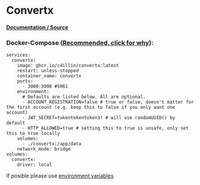 # **Convertx**

#### [Documentation / Source](https://github.com/C4illin/ConvertX)

### Docker-Compose ([Recommended, click for why](https://docs.docker.com/compose/intro/features-uses/)):

```
services:
  convertx:
    image: ghcr.io/c4illin/convertx:latest
    restart: unless-stopped
    container_name: convertx
    ports:
      - 3000:3000 #5061
    environment:
      # Defaults are listed below. All are optional.
      - ACCOUNT_REGISTRATION=false # true or false, doesn't matter for the first account (e.g. keep this to false if you only want one account)
      - JWT_SECRET=tokentokentoken3! # will use randomUUID() by default
      - HTTP_ALLOWED=true # setting this to true is unsafe, only set this to true locally
    volumes:
      - ./convertx:/app/data
    network_mode: bridge
volumes:
  convertx:
    driver: local
```

If posible please use [environment variables](https://docs.docker.com/compose/environment-variables/set-environment-variables/)